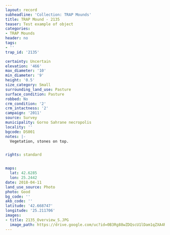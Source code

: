 ```yaml
---
layout: record
subheadline: 'Collection: TRAP Mounds'
title: TRAP Mound - 2135
teaser: Test example of object
categories:
- TRAP Mounds
header: no
tags:
- ''
trap_id: '2135'

certainty: Uncertain
elevation: '466'
max_diameter: '10'
min_diameter: '9'
height: '0.5'
size_category: Small
surrounding_land_use: Pasture
surface_condition: Pasture
robbed: No
crm_condition: '2'
crm_intactness: '2'
campaign: '2011'
source: Survey
municipality: Gorno Sahrane necropolis
locality: ''
bgcode: DS001
notes: |-
  Vegetation, stones on top.


rights: standard


maps:
  lat: 42.6285
  lon: 25.2442
date: 2018-04-11
land_use_source: Photo
photo: Good
bg_code: ''
akb_code: ''
latitude: '42.668747'
longitude: '25.211706'
images:
- title: 2135_Overview_S.JPG
  image_path: https://drive.google.com/uc?id=0B3Rg88wZDQscU1lDam1qZXA4Rlk
---
```

